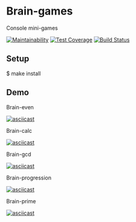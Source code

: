 # Brain-games
Console mini-games

[![Maintainability](https://api.codeclimate.com/v1/badges/cbeff90d7610b34dda6e/maintainability)](https://codeclimate.com/github/aleksey-ilin/project-lvl1-s364/maintainability) [![Test Coverage](https://api.codeclimate.com/v1/badges/cbeff90d7610b34dda6e/test_coverage)](https://codeclimate.com/github/aleksey-ilin/project-lvl1-s364/test_coverage) [![Build Status](https://travis-ci.com/aleksey-ilin/project-lvl1-s364.svg?branch=master)](https://travis-ci.com/aleksey-ilin/project-lvl1-s364)
## Setup
$ make install
## Demo
Brain-even

[![asciicast](https://asciinema.org/a/jFa4LnLDqf9hcnfjGuymDIhHK.png)](https://asciinema.org/a/jFa4LnLDqf9hcnfjGuymDIhHK)

Brain-calc

[![asciicast](https://asciinema.org/a/tyutJ5dzwagd4dquqeyzSEdAo.png)](https://asciinema.org/a/tyutJ5dzwagd4dquqeyzSEdAo)

Brain-gcd

[![asciicast](https://asciinema.org/a/ySrBUgBR91z30O4AkXqteUf96.png)](https://asciinema.org/a/ySrBUgBR91z30O4AkXqteUf96)

Brain-progression

[![asciicast](https://asciinema.org/a/qE2rknnKmmSOGLjxhQIEU7kGF.png)](https://asciinema.org/a/qE2rknnKmmSOGLjxhQIEU7kGF)

Brain-prime

[![asciicast](https://asciinema.org/a/tigjlnRNKt4GH7o2GVNFUAdn1.png)](https://asciinema.org/a/tigjlnRNKt4GH7o2GVNFUAdn1)
